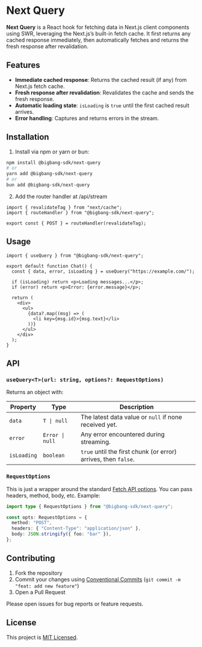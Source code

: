 # Next Query

**Next Query** is a React hook for fetching data in Next.js client components using SWR, leveraging the Next.js’s built-in fetch cache. It first returns any cached response immediately, then automatically fetches and returns the fresh response after revalidation.

## Features

- **Immediate cached response**: Returns the cached result (if any) from Next.js fetch cache.
- **Fresh response after revalidation**: Revalidates the cache and sends the fresh response.
- **Automatic loading state**: `isLoading` is `true` until the first cached result arrives.
- **Error handling**: Captures and returns errors in the stream.

## Installation

1. Install via npm or yarn or bun:

```bash
npm install @bigbang-sdk/next-query
# or
yarn add @bigbang-sdk/next-query
# or
bun add @bigbang-sdk/next-query
```

2. Add the router handler at /api/stream

```tsx
import { revalidateTag } from "next/cache";
import { routeHandler } from "@bigbang-sdk/next-query";

export const { POST } = routeHandler(revalidateTag);
```

## Usage

```tsx
import { useQuery } from "@bigbang-sdk/next-query";

export default function Chat() {
  const { data, error, isLoading } = useQuery("https://example.com/");

  if (isLoading) return <p>Loading messages...</p>;
  if (error) return <p>Error: {error.message}</p>;

  return (
    <div>
      <ul>
        {data?.map((msg) => (
          <li key={msg.id}>{msg.text}</li>
        ))}
      </ul>
    </div>
  );
}
```

## API

### `useQuery<T>(url: string, options?: RequestOptions)`

Returns an object with:

| Property    | Type            | Description                                                    |
| ----------- | --------------- | -------------------------------------------------------------- |
| `data`      | `T \| null`     | The latest data value or `null` if none received yet.          |
| `error`     | `Error \| null` | Any error encountered during streaming.                        |
| `isLoading` | `boolean`       | `true` until the first chunk (or error) arrives, then `false`. |

### `RequestOptions`

This is just a wrapper around the standard [Fetch API options](https://developer.mozilla.org/docs/Web/API/Fetch_API/Using_Fetch). You can pass headers, method, body, etc. Example:

```ts
import type { RequestOptions } from "@bigbang-sdk/next-query";

const opts: RequestOptions = {
  method: "POST",
  headers: { "Content-Type": "application/json" },
  body: JSON.stringify({ foo: "bar" }),
};
```

## Contributing

1. Fork the repository
2. Commit your changes using [Conventional Commits](https://www.conventionalcommits.org/en) (`git commit -m "feat: add new feature"`)
3. Open a Pull Request

Please open issues for bug reports or feature requests.

## License

This project is [MIT Licensed](LICENSE).
